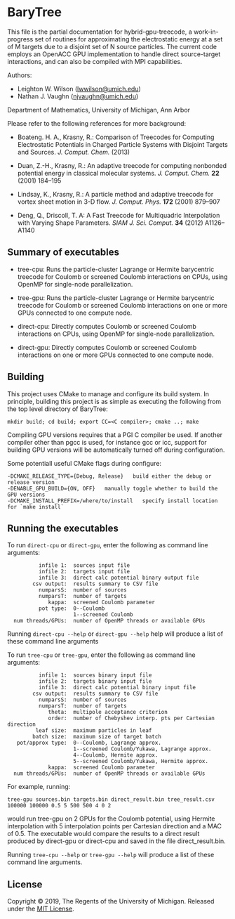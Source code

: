BaryTree
========

   This file is the partial documentation for hybrid-gpu-treecode, 
   a work-in-progress set of routines for approximating the electrostatic 
   energy at a set of M targets due to a disjoint set of N source particles.
   The current code employs an OpenACC GPU implementation to handle direct
   source-target interactions, and can also be compiled with MPI 
   capabilities.


   Authors:  
   - Leighton W. Wilson  (lwwilson@umich.edu) 
   - Nathan J. Vaughn  (njvaughn@umich.edu) 
   
   Department of Mathematics,
   University of Michigan, Ann Arbor
   

   Please refer to the following references for more background:
		
   - Boateng. H. A., Krasny, R.: Comparison of Treecodes for
            Computing Electrostatic Potentials in Charged Particle 
	    Systems with Disjoint Targets and Sources.
            _J. Comput. Chem._ (2013)	 

   - Duan, Z.-H., Krasny, R.: An adaptive treecode for computing
            nonbonded potential energy in classical molecular systems.
            _J. Comput. Chem._ __22__ (2001) 184–195
 
   - Lindsay, K., Krasny, R.: A particle method and adaptive treecode
            for vortex sheet motion in 3-D flow. _J. Comput. Phys._ __172__
            (2001) 879–907

   - Deng, Q., Driscoll, T. A: A Fast Treecode for Multiquadric 
            Interpolation with Varying Shape Parameters.
            _SIAM J. Sci. Comput._ __34__ (2012) A1126–A1140



Summary of executables
----------------------
- tree-cpu:    Runs the particle-cluster Lagrange or Hermite barycentric
              treecode for Coulomb or screened Coulomb interactions on
              CPUs, using OpenMP for single-node parallelization.
	     
- tree-gpu:    Runs the particle-cluster Lagrange or Hermite barycentric
              treecode for Coulomb or screened Coulomb interactions on
              one or more GPUs connected to one compute node.
	     
- direct-cpu:  Directly computes Coulomb or screened Coulomb interactions
              on CPUs, using OpenMP for single-node parallelization.

- direct-gpu:  Directly computes Coulomb or screened Coulomb interactions
              on one or more GPUs connected to one compute node.
  

                     
Building
------------------------------
This project uses CMake to manage and configure its build system. In principle, 
building this project is as simple as executing the following from the top level
directory of BaryTree:

    mkdir build; cd build; export CC=<C compiler>; cmake ..; make

Compiling GPU versions requires that a PGI C compiler be used. If another compiler
other than pgcc is used, for instance gcc or icc, support for building GPU versions
will be automatically turned off during configuration.

Some potentiall useful CMake flags during configure:

    -DCMAKE_RELEASE_TYPE={Debug, Release}   build either the debug or release version
    -DENABLE_GPU_BUILD={ON, OFF}   manually toggle whether to build the GPU versions
    -DCMAKE_INSTALL_PREFIX=/where/to/install   specify install location for `make install`
    

    
	      
   
   
              
                                                     
Running the executables
-----------------------
To run `direct-cpu` or `direct-gpu`, enter the following as command line arguments:

              infile 1:  sources input file 
              infile 2:  targets input file 
              infile 3:  direct calc potential binary output file 
            csv output:  results summary to CSV file
              numparsS:  number of sources 
              numparsT:  number of targets 
                 kappa:  screened Coulomb parameter 
              pot type:  0--Coulomb
                         1--screened Coulomb 
      num threads/GPUs:  number of OpenMP threads or available GPUs

Running `direct-cpu --help` or `direct-gpu --help` help will produce a list of these command
line arguments

To run `tree-cpu` or `tree-gpu`, enter the following as command line arguments:

              infile 1:  sources binary input file
              infile 2:  targets binary input file
              infile 3:  direct calc potential binary input file 
            csv output:  results summary to CSV file 
              numparsS:  number of sources 
              numparsT:  number of targets 
                 theta:  multipole acceptance criterion 
                 order:  number of Chebyshev interp. pts per Cartesian direction 
             leaf size:  maximum particles in leaf 
            batch size:  maximum size of target batch 
       pot/approx type:  0--Coulomb, Lagrange approx.
                         1--screened Coulomb/Yukawa, Lagrange approx.
                         4--Coulomb, Hermite approx.
                         5--screened Coulomb/Yukawa, Hermite approx.
                 kappa:  screened Coulomb parameter 
      num threads/GPUs:  number of OpenMP threads or available GPUs

For example, running:

    tree-gpu sources.bin targets.bin direct_result.bin tree_result.csv 100000 100000 0.5 5 500 500 4 0 2

would run tree-gpu on 2 GPUs for the Coulomb potential, using Hermite interpolation with
5 interpolation points per Cartesian direction and a MAC of 0.5. The executable would 
compare the results to a direct result produced by direct-gpu or direct-cpu and saved in
the file direct\_result.bin. 

Running `tree-cpu --help` or `tree-gpu --help` will produce a list of these command line arguments.



License
-------
Copyright © 2019, The Regents of the University of Michigan. Released under the [MIT License](LICENSE).
